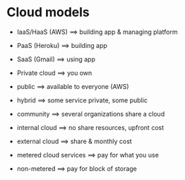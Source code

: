 # Cloud models

* IaaS/HaaS (AWS) ==> building app & managing platform
* PaaS (Heroku) ==> building app
* SaaS (Gmail) ==> using app

* Private cloud ==> you own
* public ==> available to everyone (AWS)
* hybrid ==> some service private, some public
* community ==> several organizations share a cloud

* internal cloud ==> no share resources, upfront cost
* external cloud ==> share & monthly cost

* metered cloud services ==> pay for what you use
* non-metered ==> pay for block of storage